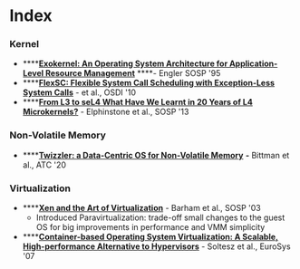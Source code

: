 # Index

### Kernel

* \*\*\*\*[**Exokernel: An Operating System Architecture for Application-Level Resource Management**](https://people.eecs.berkeley.edu/~kubitron/courses/cs262a-F18/handouts/papers/engler95exokernel.pdf) ****- Engler SOSP '95
* \*\*\*\*[**FlexSC: Flexible System Call Scheduling with Exception-Less System Calls**](https://www.usenix.org/legacy/events/osdi10/tech/full_papers/Soares.pdf) - et al., OSDI '10
* \*\*\*\*[**From L3 to seL4 What Have We Learnt in 20 Years of L4 Microkernels?**](https://sigops.org/s/conferences/sosp/2013/papers/p133-elphinstone.pdf) - Elphinstone et al., SOSP '13

### Non-Volatile Memory

* \*\*\*\*[**Twizzler: a Data-Centric OS for Non-Volatile Memory**](https://www.usenix.org/conference/atc20/presentation/bittman) **-** Bittman et al., ATC '20

### Virtualization

* \*\*\*\*[**Xen and the Art of Virtualization**](https://www.cs.yale.edu/homes/yu-minlan/teach/csci599-fall12/papers/xen.pdf) - Barham et al., SOSP '03
  * Introduced Paravirtualization: trade-off small changes to the guest OS for big improvements in performance and VMM simplicity
* \*\*\*\*[**Container-based Operating System Virtualization: A Scalable, High-performance Alternative to Hypervisors**](http://www.cs.toronto.edu/~demke/2227/S.14/Papers/p275-soltesz.pdf) -  Soltesz et al., EuroSys '07



